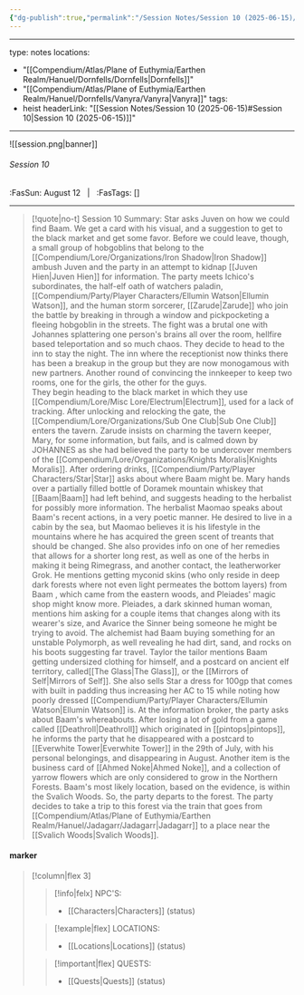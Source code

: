 ```yaml
---
{"dg-publish":true,"permalink":"/Session Notes/Session 10 (2025-06-15)/"}
---
```


---
type: notes
locations:
- "[[Compendium/Atlas/Plane of Euthymia/Earthen Realm/Hanuel/Dornfells/Dornfells\|Dornfells]]"
- "[[Compendium/Atlas/Plane of Euthymia/Earthen Realm/Hanuel/Dornfells/Vanyra/Vanyra\|Vanyra]]"
tags:
- heist
headerLink: "[[Session Notes/Session 10 (2025-06-15)#Session 10\|Session 10 (2025-06-15)]]"
---

![[session.png\|banner]]
###### Session 10
<span class="sub2">:FasSun: August 12 &nbsp; | &nbsp; :FasTags: []</span>
___

> [!quote|no-t] Session 10 Summary:
> Star asks Juven on how we could find Baam. We get a card with his visual, and a suggestion to get to the black market and get some favor. Before we could leave, though, a small group of hobgoblins that belong to the [[Compendium/Lore/Organizations/Iron Shadow\|Iron Shadow]] ambush Juven and the party in an attempt to kidnap [[Juven Hien\|Juven Hien]] for information. The party meets Ichico's subordinates, the half-elf oath of watchers paladin, [[Compendium/Party/Player Characters/Ellumin Watson\|Ellumin Watson]], and the human storm sorcerer, [[Zarude\|Zarude]] who join the battle by breaking in through a window and pickpocketing a fleeing hobgoblin in the streets. The fight was a brutal one with Johannes splattering one person's brains all over the room, hellfire based teleportation and so much chaos. They decide to head to the inn to stay the night. The inn where the receptionist now thinks there has been a breakup in the group but they are now monogamous with new partners. Another round of convincing the innkeeper to keep two rooms, one for the girls, the other for the guys.  
> They begin heading to the black market in which  they use [[Compendium/Lore/Misc Lore/Electrum\|Electrum]], used for a lack of tracking. After unlocking and relocking the gate, the [[Compendium/Lore/Organizations/Sub One Club\|Sub One Club]] enters the tavern. Zarude insists on charming the tavern keeper, Mary, for some information, but fails, and is calmed down by JOHANNES as she had believed the party to be undercover members of the [[Compendium/Lore/Organizations/Knights Moralis\|Knights Moralis]]. After ordering drinks, [[Compendium/Party/Player Characters/Star\|Star]] asks about where Baam might be. Mary hands over a partially filled bottle of Doramek mountain whiskey that [[Baam\|Baam]] had left behind, and suggests heading to the herbalist for possibly more information. The herbalist Maomao speaks about Baam's recent actions, in a very poetic manner. He desired to live in a cabin by the sea, but Maomao believes it is his lifestyle in the mountains where he has acquired the green scent of treants that should be changed. She also provides info on one of her remedies that allows for a shorter long rest, as well as one of the herbs in making it being Rimegrass, and another contact, the leatherworker Grok. He mentions getting myconid skins (who only reside in deep dark forests where not even light permeates the bottom layers) from Baam , which came from the eastern woods, and Pleiades' magic shop might know more.
> Pleiades, a dark skinned human woman,  mentions him asking for a couple items that changes along with its wearer's size, and Avarice the Sinner being someone he might be trying to avoid. The alchemist had Baam buying something for an unstable Polymorph, as well revealing he had dirt, sand, and rocks on his boots suggesting far travel. Taylor the tailor mentions Baam getting undersized clothing for himself, and a postcard on ancient elf territory, called[[The Glass\|The Glass]], or the [[Mirrors of Self\|Mirrors of Self]]. She also sells Star a dress for 100gp that comes with built in padding thus increasing her AC to 15 while noting how poorly dressed [[Compendium/Party/Player Characters/Ellumin Watson\|Ellumin Watson]] is.  At the information broker, the party asks about Baam's whereabouts. After losing a lot of gold from a game called [[Deathroll\|Deathroll]] which originated in [[pintops\|pintops]], he informs the party that he disappeared with a postcard to [[Everwhite Tower\|Everwhite Tower]] in the 29th of July, with his personal belongings, and disappearing in August. Another item is the business card of [[Ahmed Noke\|Ahmed Noke]], and a collection of yarrow flowers which are only considered to grow in the Northern Forests. Baam's most likely location, based on the evidence, is within the Svalich Woods. So, the party departs to the forest. The party decides to take a trip to this forest via the train that goes from [[Compendium/Atlas/Plane of Euthymia/Earthen Realm/Hanuel/Jadagarr/Jadagarr\|Jadagarr]] to a place near the [[Svalich Woods\|Svalich Woods]]. 


#### marker
> [!column|flex 3]
>> [!info|felx] NPC'S:
>> - [[Characters\|Characters]] (status)
>
>> [!example|flex] LOCATIONS:
>> - [[Locations\|Locations]] (status)
>
>> [!important|flex] QUESTS:
>> - [[Quests\|Quests]] (status)
